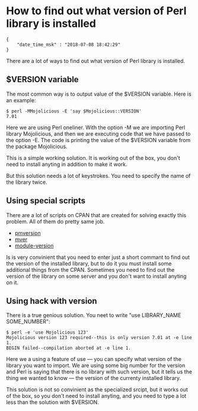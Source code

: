 # How to find out what version of Perl library is installed

```
{
    "date_time_msk" : "2018-07-08 18:42:29"
}
```

There are a lot of ways to find out what version of Perl library is installed.

## $VERSION variable

The most common way is to output value of the $VERSION variable. Here is an example:

    $ perl -MMojolicious -E 'say $Mojolicious::VERSION'
    7.01

Here we are using Perl oneliner. With the option -M we are importing Perl library Mojolicious,
and then we are executing code that we have passed to the option -E. The code is printing
the value of the $VERSION variable from the package Mojolicious.

This is a simple working solution. It is working out of the box, you don't need to install
anyting in addition to make it work.

But this solution needs a lot of keystrokes. You need to specify the name of the library
twice.

## Using special scripts

There are a lot of scripts on CPAN that are created for solving exactly this problem.
All of them do pretty same job.

 * [pmversion](https://metacpan.org/pod/distribution/App-PMUtils/script/pmversion)
 * [mver](https://metacpan.org/pod/distribution/App-Mver/script/mver)
 * [module-version](https://metacpan.org/pod/module-version)

Is is very convinient that you need to enter just a short commant to find out the
version of the installed library, but to do it you must install some additional things
from the CPAN. Sometimes you need to find out the version of the library on some server
and you don't want to install anyting on it.

## Using hack with version

There is a true genious solution. You neet to write "use LIBRARY_NAME SOME_NUMBER":

    $ perl -e 'use Mojolicious 123'
    Mojolicious version 123 required--this is only version 7.01 at -e line 1.
    BEGIN failed--compilation aborted at -e line 1.

Here we a using a feature of use — you can specify what version of the library you want to import.
We are using some big number for the version and Perl is saying that there is no library with
such version, but it tells us the thing we wanted to know — the version of the currenty installed
library.

This solution is not so convinient as the specialized srcipt, but it works out of the box, so you
don't need to install anyting, and you need to type a lot less than the solution with $VERSION.
